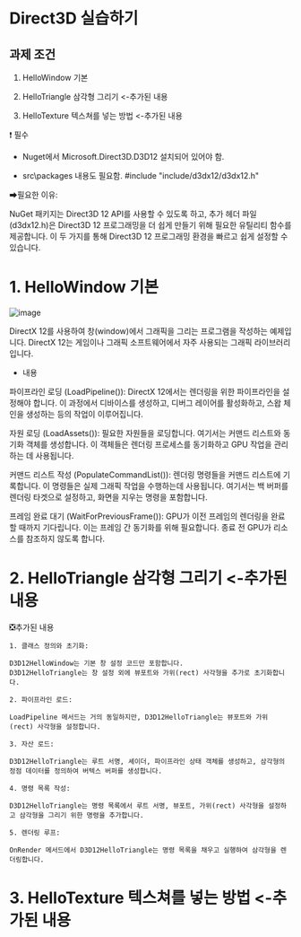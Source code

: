 # Direct3D 실습하기

## 과제 조건
1. HelloWindow 기본

2. HelloTriangle 삼각형 그리기 <-추가된 내용

3. HelloTexture 텍스쳐를 넣는 방법 <-추가된 내용

❗ 필수
* Nuget에서 Microsoft.Direct3D.D3D12 설치되어 있어야 함.

* src\packages 내용도 필요함. #include "include/d3dx12/d3dx12.h"

➡필요한 이유:

NuGet 패키지는 Direct3D 12 API를 사용할 수 있도록 하고, 추가 헤더 파일(d3dx12.h)은 Direct3D 12 프로그래밍을 더 쉽게 만들기 위해 필요한 유틸리티 함수를 제공합니다. 이 두 가지를 통해 Direct3D 12 프로그래밍 환경을 빠르고 쉽게 설정할 수 있습니다.



# 1. HelloWindow 기본
![image](https://github.com/JunYoung0404/aigraphics/assets/50895748/56d0c936-1acf-4304-9718-76fa27689d93)

DirectX 12를 사용하여 창(window)에서 그래픽을 그리는 프로그램을 작성하는 예제입니다. DirectX 12는 게임이나 그래픽 소프트웨어에서 자주 사용되는 그래픽 라이브러리입니다.

- 내용
  
파이프라인 로딩 (LoadPipeline()): DirectX 12에서는 렌더링을 위한 파이프라인을 설정해야 합니다. 이 과정에서 디바이스를 생성하고, 디버그 레이어를 활성화하고, 스왑 체인을 생성하는 등의 작업이 이루어집니다.

자원 로딩 (LoadAssets()): 필요한 자원들을 로딩합니다. 여기서는 커맨드 리스트와 동기화 객체를 생성합니다. 이 객체들은 렌더링 프로세스를 동기화하고 GPU 작업을 관리하는 데 사용됩니다.

커맨드 리스트 작성 (PopulateCommandList()): 렌더링 명령들을 커맨드 리스트에 기록합니다. 이 명령들은 실제 그래픽 작업을 수행하는데 사용됩니다. 여기서는 백 버퍼를 렌더링 타겟으로 설정하고, 화면을 지우는 명령을 포함합니다.

프레임 완료 대기 (WaitForPreviousFrame()): GPU가 이전 프레임의 렌더링을 완료할 때까지 기다립니다. 이는 프레임 간 동기화를 위해 필요합니다. 종료 전 GPU가 리소스를 참조하지 않도록 합니다.



# 2. HelloTriangle 삼각형 그리기 <-추가된 내용
❎추가된 내용
```
1. 클래스 정의와 초기화:

D3D12HelloWindow는 기본 창 설정 코드만 포함합니다.
D3D12HelloTriangle는 창 설정 외에 뷰포트와 가위(rect) 사각형을 추가로 초기화합니다.

2. 파이프라인 로드:

LoadPipeline 메서드는 거의 동일하지만, D3D12HelloTriangle는 뷰포트와 가위(rect) 사각형을 설정합니다.

3. 자산 로드:

D3D12HelloTriangle는 루트 서명, 셰이더, 파이프라인 상태 객체를 생성하고, 삼각형의 정점 데이터를 정의하여 버텍스 버퍼를 생성합니다.

4. 명령 목록 작성:

D3D12HelloTriangle는 명령 목록에서 루트 서명, 뷰포트, 가위(rect) 사각형을 설정하고 삼각형을 그리기 위한 명령을 추가합니다.

5. 렌더링 루프:

OnRender 메서드에서 D3D12HelloTriangle는 명령 목록을 채우고 실행하여 삼각형을 렌더링합니다.
```
# 3. HelloTexture 텍스쳐를 넣는 방법 <-추가된 내용


  
